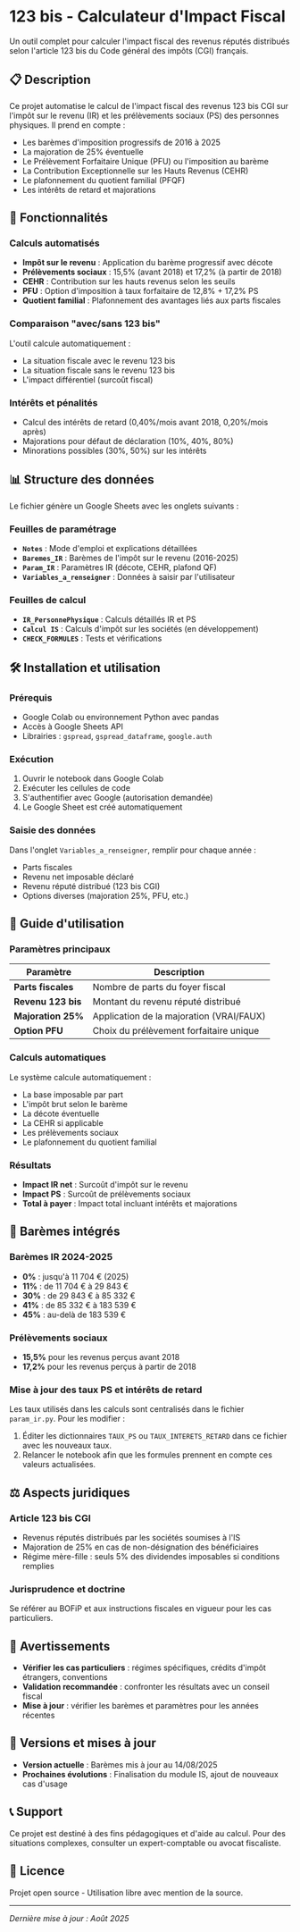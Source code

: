 # 123 bis - Calculateur d'Impact Fiscal

Un outil complet pour calculer l'impact fiscal des revenus réputés distribués selon l'article 123 bis du Code général des impôts (CGI) français.

## 📋 Description

Ce projet automatise le calcul de l'impact fiscal des revenus 123 bis CGI sur l'impôt sur le revenu (IR) et les prélèvements sociaux (PS) des personnes physiques. Il prend en compte :

- Les barèmes d'imposition progressifs de 2016 à 2025
- La majoration de 25% éventuelle
- Le Prélèvement Forfaitaire Unique (PFU) ou l'imposition au barème
- La Contribution Exceptionnelle sur les Hauts Revenus (CEHR)
- Le plafonnement du quotient familial (PFQF)
- Les intérêts de retard et majorations

## 🚀 Fonctionnalités

### Calculs automatisés
- **Impôt sur le revenu** : Application du barème progressif avec décote
- **Prélèvements sociaux** : 15,5% (avant 2018) et 17,2% (à partir de 2018)
- **CEHR** : Contribution sur les hauts revenus selon les seuils
- **PFU** : Option d'imposition à taux forfaitaire de 12,8% + 17,2% PS
- **Quotient familial** : Plafonnement des avantages liés aux parts fiscales

### Comparaison "avec/sans 123 bis"
L'outil calcule automatiquement :
- La situation fiscale avec le revenu 123 bis
- La situation fiscale sans le revenu 123 bis
- L'impact différentiel (surcoût fiscal)

### Intérêts et pénalités
- Calcul des intérêts de retard (0,40%/mois avant 2018, 0,20%/mois après)
- Majorations pour défaut de déclaration (10%, 40%, 80%)
- Minorations possibles (30%, 50%) sur les intérêts

## 📊 Structure des données

Le fichier génère un Google Sheets avec les onglets suivants :

### Feuilles de paramétrage
- **`Notes`** : Mode d'emploi et explications détaillées
- **`Baremes_IR`** : Barèmes de l'impôt sur le revenu (2016-2025)
- **`Param_IR`** : Paramètres IR (décote, CEHR, plafond QF)
- **`Variables_a_renseigner`** : Données à saisir par l'utilisateur

### Feuilles de calcul
- **`IR_PersonnePhysique`** : Calculs détaillés IR et PS
- **`Calcul IS`** : Calculs d'impôt sur les sociétés (en développement)
- **`CHECK_FORMULES`** : Tests et vérifications

## 🛠️ Installation et utilisation

### Prérequis
- Google Colab ou environnement Python avec pandas
- Accès à Google Sheets API
- Librairies : `gspread`, `gspread_dataframe`, `google.auth`

### Exécution
1. Ouvrir le notebook dans Google Colab
2. Exécuter les cellules de code
3. S'authentifier avec Google (autorisation demandée)
4. Le Google Sheet est créé automatiquement

### Saisie des données
Dans l'onglet `Variables_a_renseigner`, remplir pour chaque année :
- Parts fiscales
- Revenu net imposable déclaré
- Revenu réputé distribué (123 bis CGI)
- Options diverses (majoration 25%, PFU, etc.)

## 📖 Guide d'utilisation

### Paramètres principaux

| Paramètre | Description |
|-----------|-------------|
| **Parts fiscales** | Nombre de parts du foyer fiscal |
| **Revenu 123 bis** | Montant du revenu réputé distribué |
| **Majoration 25%** | Application de la majoration (VRAI/FAUX) |
| **Option PFU** | Choix du prélèvement forfaitaire unique |

### Calculs automatiques

Le système calcule automatiquement :
- La base imposable par part
- L'impôt brut selon le barème
- La décote éventuelle
- La CEHR si applicable
- Les prélèvements sociaux
- Le plafonnement du quotient familial

### Résultats
- **Impact IR net** : Surcoût d'impôt sur le revenu
- **Impact PS** : Surcoût de prélèvements sociaux
- **Total à payer** : Impact total incluant intérêts et majorations

## 🔧 Barèmes intégrés

### Barèmes IR 2024-2025
- **0%** : jusqu'à 11 704 € (2025)
- **11%** : de 11 704 € à 29 843 €
- **30%** : de 29 843 € à 85 332 €
- **41%** : de 85 332 € à 183 539 €
- **45%** : au-delà de 183 539 €

### Prélèvements sociaux
- **15,5%** pour les revenus perçus avant 2018
- **17,2%** pour les revenus perçus à partir de 2018

### Mise à jour des taux PS et intérêts de retard
Les taux utilisés dans les calculs sont centralisés dans le fichier `param_ir.py`.
Pour les modifier :
1. Éditer les dictionnaires `TAUX_PS` ou `TAUX_INTERETS_RETARD` dans ce fichier avec les nouveaux taux.
2. Relancer le notebook afin que les formules prennent en compte ces valeurs actualisées.

## ⚖️ Aspects juridiques

### Article 123 bis CGI
- Revenus réputés distribués par les sociétés soumises à l'IS
- Majoration de 25% en cas de non-désignation des bénéficiaires
- Régime mère-fille : seuls 5% des dividendes imposables si conditions remplies

### Jurisprudence et doctrine
Se référer au BOFiP et aux instructions fiscales en vigueur pour les cas particuliers.

## 🚨 Avertissements

- **Vérifier les cas particuliers** : régimes spécifiques, crédits d'impôt étrangers, conventions
- **Validation recommandée** : confronter les résultats avec un conseil fiscal
- **Mise à jour** : vérifier les barèmes et paramètres pour les années récentes

## 🔄 Versions et mises à jour

- **Version actuelle** : Barèmes mis à jour au 14/08/2025
- **Prochaines évolutions** : Finalisation du module IS, ajout de nouveaux cas d'usage

## 📞 Support

Ce projet est destiné à des fins pédagogiques et d'aide au calcul. Pour des situations complexes, consulter un expert-comptable ou avocat fiscaliste.

## 📝 Licence

Projet open source - Utilisation libre avec mention de la source.

---

*Dernière mise à jour : Août 2025*
